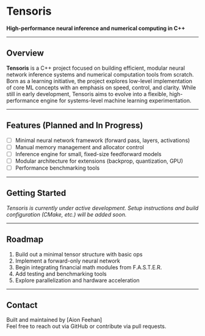 # Tensoris

**High-performance neural inference and numerical computing in C++**

---

## Overview

**Tensoris** is a C++ project focused on building efficient, modular neural network inference systems and numerical computation tools from scratch. Born as a learning initiative, the project explores low-level implementation of core ML concepts with an emphasis on speed, control, and clarity. While still in early development, Tensoris aims to evolve into a flexible, high-performance engine for systems-level machine learning experimentation.

---

## Features (Planned and In Progress)

- [ ] Minimal neural network framework (forward pass, layers, activations)
- [ ] Manual memory management and allocator control
- [ ] Inference engine for small, fixed-size feedforward models
- [ ] Modular architecture for extensions (backprop, quantization, GPU)
- [ ] Performance benchmarking tools

---

## Getting Started

_Tensoris is currently under active development. Setup instructions and build configuration (CMake, etc.) will be added soon._

---

## Roadmap

1. Build out a minimal tensor structure with basic ops
2. Implement a forward-only neural network
3. Begin integrating financial math modules from F.A.S.T.E.R.
4. Add testing and benchmarking tools
5. Explore parallelization and hardware acceleration

---


## Contact

Built and maintained by [Aion Feehan]  
Feel free to reach out via GitHub or contribute via pull requests.
